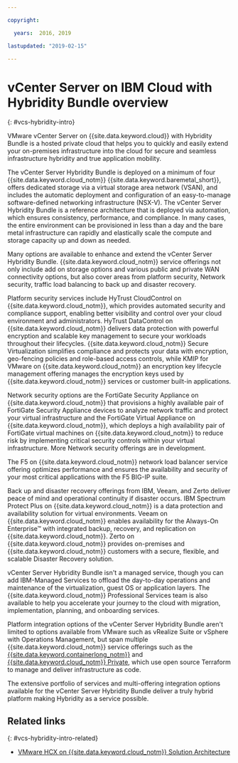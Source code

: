 ```yaml
---

copyright:

  years:  2016, 2019

lastupdated: "2019-02-15"

---
```

# vCenter Server on IBM Cloud with Hybridity Bundle overview
{: #vcs-hybridity-intro}

VMware vCenter Server on {{site.data.keyword.cloud}} with Hybridity Bundle is a hosted private cloud that helps you to quickly and easily extend your on-premises infrastructure into the cloud for secure and seamless infrastructure hybridity and true application mobility.

The vCenter Server Hybridity Bundle is deployed on a minimum of four {{site.data.keyword.cloud_notm}} {{site.data.keyword.baremetal_short}}, offers dedicated storage via a virtual storage area network (VSAN), and includes the automatic deployment and configuration of an easy-to-manage software-defined networking infrastructure (NSX-V). The vCenter Server Hybridity Bundle is a reference architecture that is deployed via automation, which ensures consistency, performance, and compliance. In many cases, the entire environment can be provisioned in less than a day and the bare metal infrastructure can rapidly and elastically scale the compute and storage capacity up and down as needed.

Many options are available to enhance and extend the vCenter Server Hybridity Bundle. {{site.data.keyword.cloud_notm}} service offerings not only include add on storage options and various public and private WAN connectivity options, but also cover areas from platform security, Network security, traffic load balancing to back up and disaster recovery.

Platform security services include HyTrust CloudControl on {{site.data.keyword.cloud_notm}}, which provides automated security and compliance support, enabling better visibility and control over your cloud environment and administrators. HyTrust DataControl on {{site.data.keyword.cloud_notm}} delivers data protection with powerful encryption and scalable key management to secure your workloads throughout their lifecycles. {{site.data.keyword.cloud_notm}} Secure Virtualization simplifies compliance and protects your data with encryption, geo-fencing policies and role-based access controls, while KMIP for VMware on {{site.data.keyword.cloud_notm}} an encryption key lifecycle management offering manages the encryption keys used by {{site.data.keyword.cloud_notm}} services or customer built-in applications.

Network security options are the FortiGate Security Appliance on {{site.data.keyword.cloud_notm}} that provisions a highly available pair of FortiGate Security Appliance devices to analyze network traffic and protect your virtual infrastructure and the FortiGate Virtual Appliance on {{site.data.keyword.cloud_notm}}, which deploys a high availability pair of FortiGate virtual machines on {{site.data.keyword.cloud_notm}} to reduce risk by implementing critical security controls within your virtual infrastructure. More Network security offerings are in development.

The F5 on {{site.data.keyword.cloud_notm}} network load balancer service offering optimizes performance and ensures the availability and security of your most critical applications with the F5 BIG-IP suite.

Back up and disaster recovery offerings from IBM, Veeam, and Zerto deliver peace of mind and operational continuity if disaster occurs. IBM Spectrum Protect Plus on {{site.data.keyword.cloud_notm}} is a data protection and availability solution for virtual environments. Veeam on {{site.data.keyword.cloud_notm}} enables availability for the Always-On Enterprise™ with integrated backup, recovery, and replication on {{site.data.keyword.cloud_notm}}. Zerto on {{site.data.keyword.cloud_notm}} provides on-premises and {{site.data.keyword.cloud_notm}} customers with a secure, flexible, and scalable Disaster Recovery solution.

vCenter Server Hybridity Bundle isn't a managed service, though you can add IBM-Managed Services to offload the day-to-day operations and maintenance of the virtualization, guest OS or application layers. The {{site.data.keyword.cloud_notm}} Professional Services team is also available to help you accelerate your journey to the cloud with migration, implementation, planning, and onboarding services.

Platform integration options of the vCenter Server Hybridity Bundle aren't limited to options available from VMware such as vRealize Suite or vSphere with Operations Management, but span multiple {{site.data.keyword.cloud_notm}} service offerings such as the [{{site.data.keyword.containerlong_notm}}](/docs/services/vmwaresolutions/archiref/vcsiks/vcsiks-intro.html) and [{{site.data.keyword.cloud_notm}} Private](/docs/services/vmwaresolutions/archiref/vcsicp/vcsicp-intro.html), which use open source Terraform to manage and deliver infrastructure as code.

The extensive portfolio of services and multi-offering integration options available for the vCenter Server Hybridity Bundle deliver a truly hybrid platform making Hybridity as a service possible.

## Related links
{: #vcs-hybridity-intro-related}

* [VMware HCX on {{site.data.keyword.cloud_notm}} Solution Architecture](https://www.ibm.com/cloud/garage/files/HCX_Architecture_Design.pdf)
